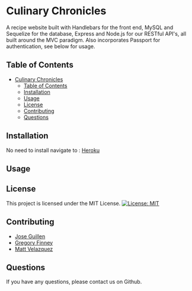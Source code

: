 # Culinary Chronicles

A recipe website built with Handlebars for the front end, MySQL and Sequelize for the database, Express and Node.js for our RESTful API's, all built around the MVC paradigm. Also incorporates Passport for authentication, see below for usage. 

## Table of Contents

- [Culinary Chronicles](#culinary-chronicles)
  - [Table of Contents](#table-of-contents)
  - [Installation](#installation)
  - [Usage](#usage)
  - [License](#license)
  - [Contributing](#contributing)
  - [Questions](#questions)


## Installation

No need to install navigate to : [Heroku]()

## Usage

<!-- gif goes here -->

## License

This project is licensed under the MIT License. 
[![License: MIT](https://img.shields.io/badge/License-MIT-yellow.svg)](https://opensource.org/licenses/MIT)

## Contributing

- [Jose Guillen](https://github.com/Exo-MDR-CD2000)
- [Gregory Finney](https://github.com/GregFJr)
- [Matt Velazquez](https://github.com/mattscodingcorner)


## Questions

If you have any questions, please contact us on Github. 
    
    